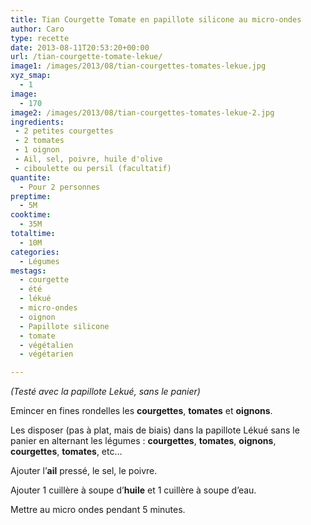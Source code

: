 ```yaml
---
title: Tian Courgette Tomate en papillote silicone au micro-ondes
author: Caro
type: recette
date: 2013-08-11T20:53:20+00:00
url: /tian-courgette-tomate-lekue/
image1: /images/2013/08/tian-courgettes-tomates-lekue.jpg
xyz_smap:
  - 1
image:
  - 170
image2: /images/2013/08/tian-courgettes-tomates-lekue-2.jpg
ingredients:
 - 2 petites courgettes
 - 2 tomates
 - 1 oignon
 - Ail, sel, poivre, huile d'olive
 - ciboulette ou persil (facultatif)
quantite:
  - Pour 2 personnes
preptime:
  - 5M
cooktime:
  - 35M
totaltime:
  - 10M
categories:
  - Légumes
mestags:
  - courgette
  - été
  - lékué
  - micro-ondes
  - oignon
  - Papillote silicone
  - tomate
  - végétalien
  - végétarien

---
```

_(Testé avec la papillote Lekué, sans le panier)_

Emincer en fines rondelles les **courgettes**, **tomates** et **oignons**.

Les disposer (pas à plat, mais de biais) dans la papillote Lékué sans le panier en alternant les légumes : **courgettes**, **tomates**, **oignons**, **courgettes**, **tomates**, etc&#8230;

Ajouter l&rsquo;**ail** pressé, le sel, le poivre.

Ajouter 1 cuillère à soupe d&rsquo;**huile** et 1 cuillère à soupe d&rsquo;eau.

Mettre au micro ondes pendant 5 minutes.
